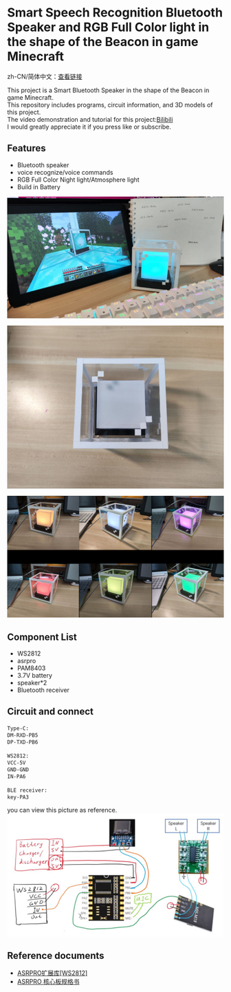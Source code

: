 # Smart Speech Recognition Bluetooth Speaker and RGB Full Color light in the shape of the Beacon in game Minecraft

zh-CN/简体中文：[查看链接](https://) <br>

This project is a Smart Bluetooth Speaker in the shape of the Beacon in game Minecraft. <br>
This repository includes programs, circuit information, and 3D models of this project. <br>
The video demonstration and tutorial for this project:[Bilibili](https://www.bilibili.com/video/av1401504252/) <br>
I would greatly appreciate it if you press like or subscribe. <br>

## Features
* Bluetooth speaker
* voice recognize/voice commands
* RGB Full Color Night light/Atmosphere light
* Build in Battery

![pic1](https://github.com/MRCX-Personal/Smart_Bluetooth_Speaker_Beacon/blob/main/pic/sample.jpg?raw=true)

![pic2](https://github.com/MRCX-Personal/Smart_Bluetooth_Speaker_Beacon/blob/main/pic/top.jpg?raw=true)

![pic3](https://github.com/MRCX-Personal/Smart_Bluetooth_Speaker_Beacon/blob/main/pic/colourful.jpg?raw=true)

## Component List
* WS2812
* asrpro
* PAM8403
* 3.7V battery
* speaker*2
* Bluetooth receiver

## Circuit and connect

```
Type-C:
DM-RXD-PB5
DP-TXD-PB6

WS2812:
VCC-5V
GND-GND
IN-PA6

BLE receiver:
key-PA3 
```
you can view this picture as reference.
![pic4](https://github.com/MRCX-Personal/Smart_Bluetooth_Speaker_Beacon/blob/main/pic/connect.jpg?raw=true)


## Reference documents
* [ASRPRO扩展库[WS2812]](https://haohaodada.com/new/bbs/forum.php?mod=viewthread&tid=860&extra=)
* [ASRPRO 核心板规格书](http://www.haohaodada.com/jpeguploadfile/twen/ASRPRO/ASRPROCoreV1.1.pdf)
